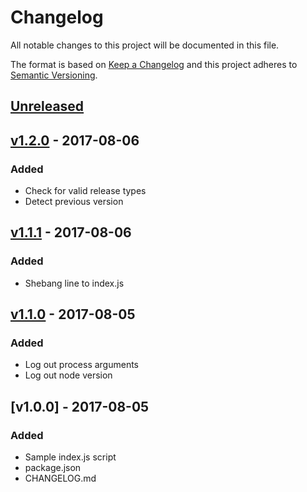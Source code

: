 # Changelog
All notable changes to this project will be documented in this file.

The format is based on [Keep a Changelog](http://keepachangelog.com/en/1.0.0/)
and this project adheres to [Semantic Versioning](http://semver.org/spec/v2.0.0.html).

## [Unreleased]

## [v1.2.0] - 2017-08-06
### Added
- Check for valid release types
- Detect previous version

## [v1.1.1] - 2017-08-06
### Added
- Shebang line to index.js

## [v1.1.0] - 2017-08-05
### Added
- Log out process arguments
- Log out node version

## [v1.0.0] - 2017-08-05
### Added
- Sample index.js script
- package.json
- CHANGELOG.md

[Unreleased]: https://github.com/olivierlacan/keep-a-changelog/compare/v1.2.0...HEAD
[v1.2.0]: https://github.com/olivierlacan/keep-a-changelog/compare/v1.1.1...v1.2.0
[v1.1.1]: https://github.com/olivierlacan/keep-a-changelog/compare/v1.1.0...v1.1.1
[v1.1.0]: https://github.com/olivierlacan/keep-a-changelog/compare/v1.0.0...v1.1.0
